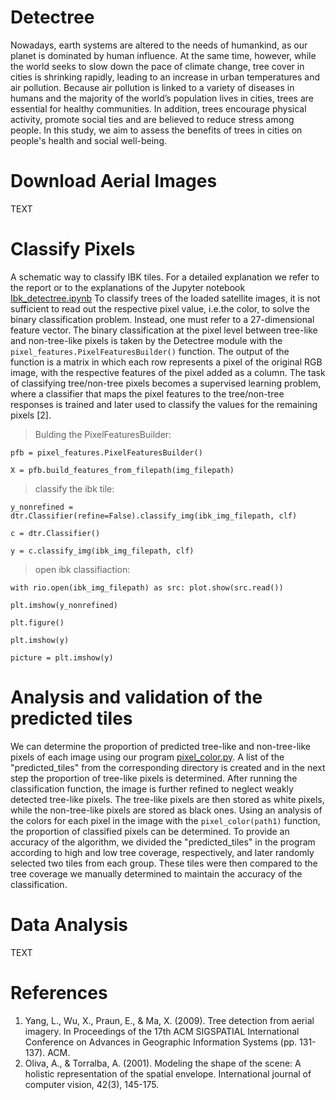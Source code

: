 # Detectree 

Nowadays, earth systems are altered to the needs of humankind, as our planet is dominated by human influence. At the same time, however, while the world seeks to slow down the pace of climate change, tree cover in cities is shrinking rapidly, leading to an increase in urban temperatures and air pollution. Because air pollution is linked to a variety of diseases in humans and the majority of the world’s population lives in cities, trees are essential for healthy communities. In addition, trees encourage physical activity, promote social ties and are believed to reduce stress among people. In this study, we aim to assess the benefits of trees in cities on people's health and social well-being.

# Download Aerial Images

TEXT

# Classify Pixels 
A schematic way to classify IBK tiles. For a detailed explanation we refer to the report or to the explanations of the Jupyter notebook [Ibk_detectree.ipynb](https://git.uibk.ac.at/csaw6507/detectree/-/blob/main/Ibk_detectree.ipynb)
To classify trees of the loaded satellite images, it is not sufficient to read out the respective pixel value, i.e.the color, to solve the binary classification problem. Instead, one must refer to a 27-dimensional feature vector. The binary classification at the pixel level between tree-like and non-tree-like pixels is taken by the Detectree module with the `pixel_features.PixelFeaturesBuilder()` function. The output of the function is a matrix in which each row represents a pixel of the original RGB image, with the respective features of the pixel added as a column.
The task of classifying tree/non-tree pixels becomes a supervised learning problem, where a classifier that maps the pixel features to the tree/non-tree responses is trained and later used to classify the values for the remaining pixels [2].

> Bulding the PixelFeaturesBuilder:

`pfb = pixel_features.PixelFeaturesBuilder()`

`X = pfb.build_features_from_filepath(img_filepath)`

> classify the ibk tile:

`y_nonrefined = dtr.Classifier(refine=False).classify_img(ibk_img_filepath, clf)`

`c = dtr.Classifier()`

`y = c.classify_img(ibk_img_filepath, clf)`

> open ibk classifiaction:

`with rio.open(ibk_img_filepath) as src:
    plot.show(src.read())`
    
`plt.imshow(y_nonrefined)`

`plt.figure()`

`plt.imshow(y)`

`picture = plt.imshow(y)`

# Analysis and validation of the predicted tiles

We can determine the proportion of predicted tree-like and non-tree-like pixels of each image using our program [pixel_color.py](https://git.uibk.ac.at/csaw6507/detectree/-/blob/main/pixel-color.py). A list of the "predicted_tiles" from the corresponding directory is created and in the next step the proportion of tree-like pixels is determined. After running the classification function, the image is further refined to neglect weakly detected tree-like pixels. The tree-like pixels are then stored as white pixels, while the non-tree-like pixels are stored as black ones. Using an analysis of the colors for each pixel in the image with the `pixel_color(path1)` function, the proportion of classified pixels can be determined. 
To provide an accuracy of the algorithm, we divided the "predicted_tiles" in the program according to high and low tree coverage, respectively, and later randomly selected two tiles from each group. These tiles were then compared to the tree coverage we manually determined to maintain the accuracy of the classification. 


# Data Analysis

TEXT

# References

1.	Yang, L., Wu, X., Praun, E., & Ma, X. (2009). Tree detection from aerial imagery. In Proceedings of the 17th ACM SIGSPATIAL International Conference on Advances in Geographic Information Systems (pp. 131-137). ACM.
2.	Oliva, A., & Torralba, A. (2001). Modeling the shape of the scene: A holistic representation of the spatial envelope. International journal of computer vision, 42(3), 145-175.

